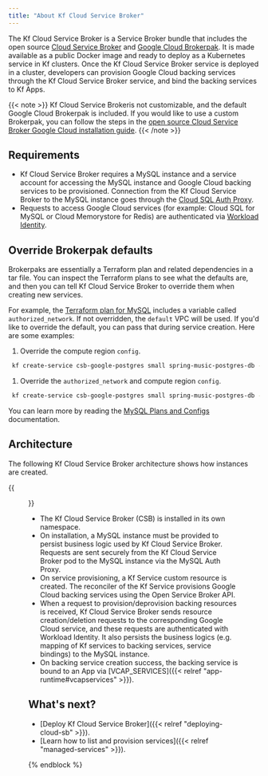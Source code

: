 ```yaml
---
title: "About Kf Cloud Service Broker"
---
```


The Kf Cloud Service Broker is a Service Broker bundle that includes the open source
[Cloud Service Broker](https://github.com/cloudfoundry-incubator/cloud-service-broker)
and [Google Cloud Brokerpak](https://github.com/cloudfoundry-incubator/csb-brokerpak-gcp).
It is made available as a public Docker image and ready to deploy as a
Kubernetes service in Kf clusters. Once the
Kf Cloud Service Broker service is deployed in a cluster, developers can provision Google Cloud
backing services through the Kf Cloud Service Broker service, and bind the backing services to Kf Apps.

{{< note >}} Kf Cloud Service Brokeris not customizable, and the default
Google Cloud Brokerpak is included. If you would like to use a custom
Brokerpak, you can follow the steps in the
[open source Cloud Service Broker Google Cloud installation guide](https://github.com/cloudfoundry-incubator/csb-brokerpak-gcp/blob/main/docs/gcp-installation.md).
{{< /note >}}

## Requirements

* Kf Cloud Service Broker requires a MySQL instance and a service account for accessing the MySQL instance and Google Cloud backing services to be provisioned. Connection from the Kf Cloud Service Broker to the MySQL instance goes through the [Cloud SQL Auth Proxy](https://cloud.google.com/sql/docs/mysql/sql-proxy).
* Requests to access Google Cloud services (for example: Cloud SQL for MySQL or Cloud Memorystore for Redis) are authenticated via [Workload Identity](https://cloud.google.com/kubernetes-engine/docs/how-to/workload-identity).

## Override Brokerpak defaults

Brokerpaks are essentially a Terraform plan and related dependencies in a tar
file. You can inspect the Terraform plans to see what the defaults are, and then
you can tell Kf Cloud Service Broker to override them when creating new services.

For example, the [Terraform plan for MySQL](https://github.com/cloudfoundry-incubator/csb-brokerpak-gcp/blob/main/terraform/cloud-sql-provision.tf) includes a variable called `authorized_network`. If not overridden, the `default` VPC will be used. If you'd like to override the default, you can pass that during service creation. Here are some examples:

1. Override the compute region `config`.

  ```sh
   kf create-service csb-google-postgres small spring-music-postgres-db -c '{"config":"YOUR_COMPUTE_REGION"}'
  ```

1. Override the `authorized_network` and compute region `config`.

  ```sh
   kf create-service csb-google-postgres small spring-music-postgres-db -c '{"config":"YOUR_COMPUTE_REGION","authorized_network":"YOUR_CUSTOM_VPC_NAME"}'
  ```

You can learn more by reading the [MySQL Plans and Configs](https://github.com/cloudfoundry-incubator/csb-brokerpak-gcp/blob/main/docs/mysql-plans-and-config.md) documentation.

## Architecture

The following Kf Cloud Service Broker architecture shows how instances are created.

{{<figure src="./kf-csb-architecture.svg" alt="Kf Cloud Service Broker architecture">}}

*   The Kf Cloud Service Broker (CSB) is installed in its own namespace.
*   On installation, a MySQL instance must be provided to persist
    business logic used by Kf Cloud Service Broker. Requests are sent securely
    from the Kf Cloud Service Broker pod to the MySQL instance via
    the MySQL Auth Proxy.
*   On service provisioning, a Kf Service custom resource
    is created. The reconciler of the Kf Service
    provisions Google Cloud backing services using the Open Service Broker API.
*   When a request to provision/deprovision backing resources is received,
    Kf Cloud Service Broker sends resource creation/deletion requests to the
    corresponding Google Cloud service, and these requests are authenticated
    with Workload Identity. It also persists the business logics (e.g. mapping of
    Kf services to backing services, service bindings) to
    the MySQL instance.
*   On backing service creation success, the backing service is bound to an App
    via [VCAP_SERVICES]({{< relref "app-runtime#vcapservices" >}}).

## What's next?

*   [Deploy Kf Cloud Service Broker]({{< relref "deploying-cloud-sb" >}}).
*   [Learn how to list and provision services]({{< relref "managed-services" >}}).

{% endblock %}
